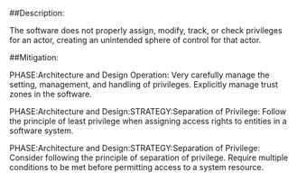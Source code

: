 ##Description:

The software does not properly assign, modify, track, or check privileges for an actor, creating an unintended sphere of control for that actor.



##Mitigation:


PHASE:Architecture and Design Operation:
Very carefully manage the setting, management, and handling of privileges. Explicitly manage trust zones in the software.

PHASE:Architecture and Design:STRATEGY:Separation of Privilege:
Follow the principle of least privilege when assigning access rights to entities in a software system.

PHASE:Architecture and Design:STRATEGY:Separation of Privilege:
Consider following the principle of separation of privilege. Require multiple conditions to be met before permitting access to a system resource.

